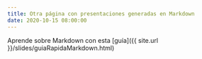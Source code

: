 ```yaml
---
title: Otra página con presentaciones generadas en Markdown
date: 2020-10-15 08:00:00
---
```



Aprende sobre Markdown con esta [guía]({{ site.url }}/slides/guiaRapidaMarkdown.html)


